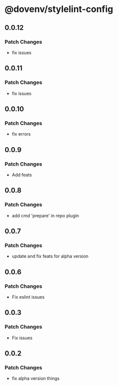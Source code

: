 # @dovenv/stylelint-config

## 0.0.12

### Patch Changes

- fix issues

## 0.0.11

### Patch Changes

- fix issues

## 0.0.10

### Patch Changes

- fix errors

## 0.0.9

### Patch Changes

- Add feats

## 0.0.8

### Patch Changes

- add cmd 'prepare' in repo plugin

## 0.0.7

### Patch Changes

- update and fix feats for alpha version

## 0.0.6

### Patch Changes

- Fix eslint issues

## 0.0.3

### Patch Changes

- Fix issues

## 0.0.2

### Patch Changes

- fix alpha version things
